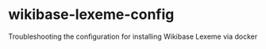 # wikibase-lexeme-config
Troubleshooting the configuration for installing Wikibase Lexeme via docker
